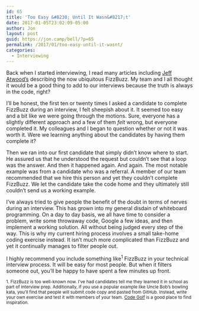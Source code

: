 ```yaml
---
id: 65
title: 'Too Easy &#8230; Until It Wasn&#8217;t'
date: 2017-01-05T23:02:09-05:00
author: Jon
layout: post
guid: https://jon.camp/bell/?p=65
permalink: /2017/01/too-easy-until-it-wasnt/
categories:
  - Interviewing
---
```

Back when I started interviewing, I read many articles including <a href="https://blog.codinghorror.com/why-cant-programmers-program/" target="_blank">Jeff Atwood&#8217;s</a> describing the now ubiquitous FizzBuzz. My team and I all thought it would be a good thing to add to our interviews because the truth is always in the code, right? 

I&#8217;ll be honest, the first ten or twenty times I asked a candidate to complete FizzBuzz during an interview, I felt sheepish about it. It seemed too easy and a bit like we were going through the motions. Sure, everyone has a slightly different approach and a few of them _felt_ wrong, but everyone completed it. My colleagues and I began to question whether or not it was worth it. Were we learning anything about the candidates by having them complete it?

Then we ran into our first candidate that simply didn&#8217;t know where to start. He assured us that he understood the request but couldn&#8217;t see that a loop was the answer. And then it happened again. And again. The most notable example was from a candidate who was a referral. A member of our team recommended that we hire this person and yet they couldn&#8217;t complete FizzBuzz. We let the candidate take the code home and they ultimately still couldn&#8217;t send us a working example.

I&#8217;ve always tried to give people the benefit of the doubt in terms of nerves during an interview. This has grown into my general disdain of whiteboard programming. On a day to day basis, we all have time to consider a problem, write some throwaway code, Google a few ideas, and then implement a working solution. All without being judged every step of the way. This is why my current hiring process involves a small take-home coding exercise instead. It isn&#8217;t much more complicated than FizzBuzz and yet it continually manages to filter people out.

I highly recommend you include something like<sup>1</sup> FizzBuzz in your technical interview process. It will be easy for most people. But when it filters someone out, you&#8217;ll be happy to have spent a few minutes up front.

<sup id="fn1">1. FizzBuzz is too well-known now. I&#8217;ve had candidates tell me they learned it in school as part of interview prep. Additionally, if you use a popular example like Uncle Bob&#8217;s bowling kata, you&#8217;ll find that people will submit code copy and pasted from GitHub. Instead, write your own exercise and test it with members of your team. <a href="http://codegolf.stackexchange.com/" target="_blank">Code Golf</a> is a good place to find inspiration.</sup>